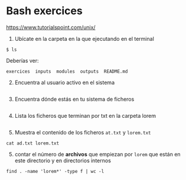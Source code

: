 # Bash exercices

https://www.tutorialspoint.com/unix/

1. Ubícate en la carpeta en la que ejecutando en el terminal
```console
$ ls
```

Deberías ver: 
```console
exercices  inputs  modules  outputs  README.md
```

2. Encuentra al usuario activo en el sistema

```console

```

3. Encuentra dónde estás en tu sistema de ficheros

```console

```

4. Lista los ficheros que terminan por txt en la carpeta lorem

```console

```

5. Muestra el contenido de los ficheros `at.txt` y `lorem.txt`
```console
cat ad.txt lorem.txt
```

5. contar el número de **archivos** que empiezan por `lorem` que están en este directorio y en directorios internos

```console
find . -name 'lorem*' -type f | wc -l
```
